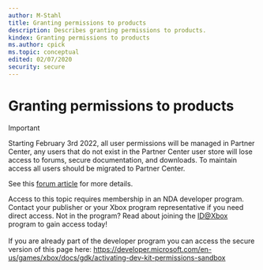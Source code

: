 ```yaml
---
author: M-Stahl
title: Granting permissions to products
description: Describes granting permissions to products.
kindex: Granting permissions to products
ms.author: cpick
ms.topic: conceptual
edited: 02/07/2020
security: secure
---
```


# Granting permissions to products
> [!IMPORTANT]
> Starting February 3rd 2022, all user permissions will be managed in Partner Center, any users that do not exist in the Partner Center user store will lose access to forums, secure documentation, and downloads. To maintain access all users should be migrated to Partner Center. <p></p>See this <a href="https://forums.xboxlive.com/articles/132187/breaking-change-user-access-for-forums-secure-docu.html">forum article</a> for more details.  

 Access to this topic requires membership in an NDA developer program. Contact your publisher or your Xbox program representative if you need direct access. Not in the program? Read about joining the <a href="https://www.xbox.com/Developers/id">ID@Xbox</a> program to gain access today!  <br/><br/>If you are already part of the developer program you can access the secure version of this page here: <a target="_blank" href="https://developer.microsoft.com/en-us/games/xbox/docs/gdk/activating-dev-kit-permissions-sandbox">https://developer.microsoft.com/en-us/games/xbox/docs/gdk/activating-dev-kit-permissions-sandbox</a>